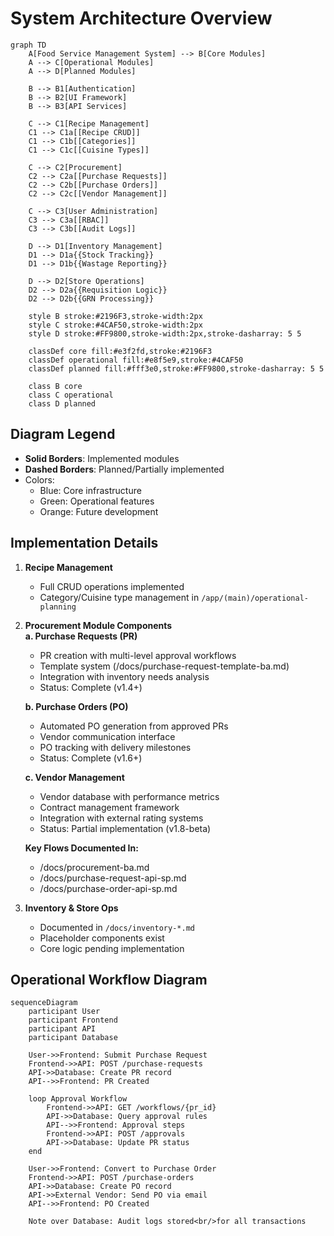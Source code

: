 # System Architecture Overview

```mermaid
graph TD
    A[Food Service Management System] --> B[Core Modules]
    A --> C[Operational Modules]
    A --> D[Planned Modules]
    
    B --> B1[Authentication]
    B --> B2[UI Framework]
    B --> B3[API Services]
    
    C --> C1[Recipe Management]
    C1 --> C1a[[Recipe CRUD]]
    C1 --> C1b[[Categories]]
    C1 --> C1c[[Cuisine Types]]
    
    C --> C2[Procurement]
    C2 --> C2a[[Purchase Requests]]
    C2 --> C2b[[Purchase Orders]]
    C2 --> C2c[[Vendor Management]]
    
    C --> C3[User Administration]
    C3 --> C3a[[RBAC]]
    C3 --> C3b[[Audit Logs]]
    
    D --> D1[Inventory Management]
    D1 --> D1a{{Stock Tracking}}
    D1 --> D1b{{Wastage Reporting}}
    
    D --> D2[Store Operations]
    D2 --> D2a{{Requisition Logic}}
    D2 --> D2b{{GRN Processing}}
    
    style B stroke:#2196F3,stroke-width:2px
    style C stroke:#4CAF50,stroke-width:2px
    style D stroke:#FF9800,stroke-width:2px,stroke-dasharray: 5 5
    
    classDef core fill:#e3f2fd,stroke:#2196F3
    classDef operational fill:#e8f5e9,stroke:#4CAF50
    classDef planned fill:#fff3e0,stroke:#FF9800,stroke-dasharray: 5 5
    
    class B core
    class C operational
    class D planned
```

## Diagram Legend
- **Solid Borders**: Implemented modules
- **Dashed Borders**: Planned/Partially implemented
- Colors:
  - Blue: Core infrastructure
  - Green: Operational features
  - Orange: Future development

## Implementation Details
1. **Recipe Management**  
   - Full CRUD operations implemented  
   - Category/Cuisine type management in `/app/(main)/operational-planning`
   
2. **Procurement Module Components**  
   **a. Purchase Requests (PR)**  
   - PR creation with multi-level approval workflows  
   - Template system (/docs/purchase-request-template-ba.md)  
   - Integration with inventory needs analysis  
   - Status: Complete (v1.4+)  

   **b. Purchase Orders (PO)**  
   - Automated PO generation from approved PRs  
   - Vendor communication interface  
   - PO tracking with delivery milestones  
   - Status: Complete (v1.6+)  

   **c. Vendor Management**  
   - Vendor database with performance metrics  
   - Contract management framework  
   - Integration with external rating systems  
   - Status: Partial implementation (v1.8-beta)  

   **Key Flows Documented In:**  
   - /docs/procurement-ba.md  
   - /docs/purchase-request-api-sp.md  
   - /docs/purchase-order-api-sp.md

3. **Inventory & Store Ops**  
   - Documented in `/docs/inventory-*.md`  
   - Placeholder components exist  
   - Core logic pending implementation

## Operational Workflow Diagram
```mermaid
sequenceDiagram
    participant User
    participant Frontend
    participant API
    participant Database
    
    User->>Frontend: Submit Purchase Request
    Frontend->>API: POST /purchase-requests
    API->>Database: Create PR record
    API-->>Frontend: PR Created
    
    loop Approval Workflow
        Frontend->>API: GET /workflows/{pr_id}
        API->>Database: Query approval rules
        API-->>Frontend: Approval steps
        Frontend->>API: POST /approvals
        API->>Database: Update PR status
    end
    
    User->>Frontend: Convert to Purchase Order
    Frontend->>API: POST /purchase-orders
    API->>Database: Create PO record
    API->>External Vendor: Send PO via email
    API-->>Frontend: PO Created
    
    Note over Database: Audit logs stored<br/>for all transactions
```
